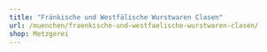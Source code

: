 ```yaml
---
title: "Fränkische und Westfälische Wurstwaren Clasen"
url: /muenchen/fraenkische-und-westfaelische-wurstwaren-clasen/
shop: Metzgerei
---
```

